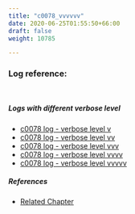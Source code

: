 ```yaml
---
title: "c0078_vvvvvv"
date: 2020-06-25T01:55:50+66:00
draft: false
weight: 10785

---
```


### Log reference: <no value>

```
    
```

##### Logs with different verbose level
* [c0078 log - verbose level v](../../logs/c0078_v)
* [c0078 log - verbose level vv](../../logs/c0078_vv)
* [c0078 log - verbose level vvv](../../logs/c0078_vvv)
* [c0078 log - verbose level vvvv](../../logs/c0078_vvvv)
* [c0078 log - verbose level vvvvv](../../logs/c0078_vvvvv)

##### References
* [Related Chapter](../../dvars/c0078)
